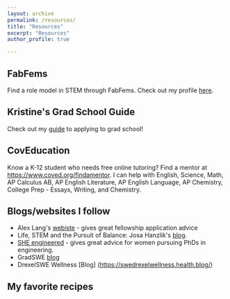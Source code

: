```yaml
---
layout: archive
permalink: /resources/
title: "Resources"
excerpt: "Resources"
author_profile: true

---
```

## FabFems
Find a role model in STEM through FabFems. Check out my profile [here](https://www.fabfems.org/users/kristine-loh). 

## Kristine's Grad School Guide
Check out my [guide](https://docs.google.com/document/d/1bSxuAMzOgqoiT1-ACNlNnXGWNVvVPnJFUXZXWXSSU5A/edit?usp=sharing) to applying to grad school! 

## CovEducation
Know a K-12 student who needs free online tutoring? Find a mentor at https://www.coved.org/findamentor. I can help with English, Science, Math, AP Calculus AB, AP English Literature, AP English Language, AP Chemistry, College Prep - Essays, Writing, and Chemistry. 

## Blogs/websites I follow
* Alex Lang's [webiste](https://www.alexhunterlang.com/nsf-fellowship) - gives great fellowship application advice
* Life, STEM and the Pursuit of Balance: Josa Hanzlik's [blog](https://josahanzlik.wordpress.com/2020/07/04/has-online-interactions-killed-our-empathy/). 
* [SHE engineered](https://sheengineered.com/blog/) - gives great advice for women pursuing PhDs in engineering.
* GradSWE [blog](http://gradswe.swe.org/gradswe-blog)
* DrexelSWE Wellness [Blog] (https://swedrexelwellness.health.blog/)

## My favorite recipes
